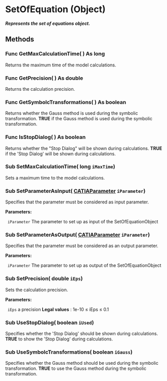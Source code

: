 # SetOfEquation (Object)

**_Represents the set of equations object._**

## Methods

### Func **GetMaxCalculationTime**( ) As long

Returns the maximum time of the model calculations.  
### Func **GetPrecision**( ) As double

Returns the calculation precision.  
### Func **GetSymbolcTransformations**( ) As boolean

Returns whether the Gauss method is used during the symbolic transformation.
**TRUE** if the Gauss method is used during the symbolic transformation.  
### Func **IsStopDialog**( ) As boolean

Returns whether the "Stop Dialog" will be shown during calculations.
**TRUE** if the 'Stop Dialog' will be shown during calculations.  
### Sub **SetMaxCalculationTime**( long  `iMaxTime`)

Sets a maximum time to the model calculations.  
### Sub **SetParameterAsInput**( [CATIAParameter](../KnowledgeInterfaces/interface_Parameter_17963.md)  `iParameter`)

Specifies that the parameter must be considered as input parameter.

**Parameters:**

` iParameter`      The parameter to set up as input of the SetOfEquationObject

### Sub **SetParameterAsOutput**( [CATIAParameter](../KnowledgeInterfaces/interface_Parameter_17963.md)  `iParameter`)

Specifies that the parameter must be considered as an output parameter.

**Parameters:**

` iParameter`      The parameter to set up as output of the SetOfEquationObject

### Sub **SetPrecision**( double  `iEps`)

Sets the calculation precision.

**Parameters:**

` iEps`      a precision
**Legal values** : 1e-10 ≤ iEps ≤ 0.1

### Sub **UseStopDialog**( boolean  `iUsed`)

Specifies whether the 'Stop Dialog' should be shown during calculations.
**TRUE** to show the 'Stop Dialog' during calculations.  
### Sub **UseSymbolcTransformations**( boolean  `iGauss`)

Specifies whether the Gauss method should be used during the symbolic transformation.
**TRUE** to use the Gauss method during the symbolic transformation.